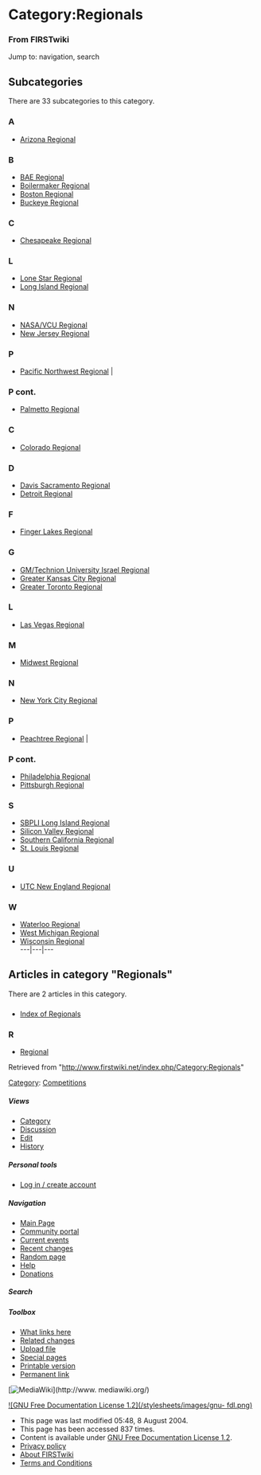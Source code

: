 # Category:Regionals

### From FIRSTwiki

Jump to: navigation, search

  

## Subcategories

There are 33 subcategories to this category.

### A

  * [Arizona Regional](/index.php/Category:Arizona_Regional "Category:Arizona Regional" )

### B

  * [BAE Regional](/index.php/Category:BAE_Regional "Category:BAE Regional" )
  * [Boilermaker Regional](/index.php/Category:Boilermaker_Regional "Category:Boilermaker Regional" )
  * [Boston Regional](/index.php/Category:Boston_Regional "Category:Boston Regional" )
  * [Buckeye Regional](/index.php/Category:Buckeye_Regional "Category:Buckeye Regional" )

### C

  * [Chesapeake Regional](/index.php/Category:Chesapeake_Regional "Category:Chesapeake Regional" )

### L

  * [Lone Star Regional](/index.php/Category:Lone_Star_Regional "Category:Lone Star Regional" )
  * [Long Island Regional](/index.php/Category:Long_Island_Regional "Category:Long Island Regional" )

### N

  * [NASA/VCU Regional](/index.php/Category:NASA/VCU_Regional "Category:NASA/VCU Regional" )
  * [New Jersey Regional](/index.php/Category:New_Jersey_Regional "Category:New Jersey Regional" )

### P

  * [Pacific Northwest Regional](/index.php/Category:Pacific_Northwest_Regional "Category:Pacific Northwest Regional" )
|

### P cont.

  * [Palmetto Regional](/index.php/Category:Palmetto_Regional "Category:Palmetto Regional" )

### C

  * [Colorado Regional](/index.php/Category:Colorado_Regional "Category:Colorado Regional" )

### D

  * [Davis Sacramento Regional](/index.php/Category:Davis_Sacramento_Regional "Category:Davis Sacramento Regional" )
  * [Detroit Regional](/index.php/Category:Detroit_Regional "Category:Detroit Regional" )

### F

  * [Finger Lakes Regional](/index.php/Category:Finger_Lakes_Regional "Category:Finger Lakes Regional" )

### G

  * [GM/Technion University Israel Regional](/index.php/Category:GM/Technion_University_Israel_Regional "Category:GM/Technion University Israel Regional" )
  * [Greater Kansas City Regional](/index.php/Category:Greater_Kansas_City_Regional "Category:Greater Kansas City Regional" )
  * [Greater Toronto Regional](/index.php/Category:Greater_Toronto_Regional "Category:Greater Toronto Regional" )

### L

  * [Las Vegas Regional](/index.php/Category:Las_Vegas_Regional "Category:Las Vegas Regional" )

### M

  * [Midwest Regional](/index.php/Category:Midwest_Regional "Category:Midwest Regional" )

### N

  * [New York City Regional](/index.php/Category:New_York_City_Regional "Category:New York City Regional" )

### P

  * [Peachtree Regional](/index.php/Category:Peachtree_Regional "Category:Peachtree Regional" )
|

### P cont.

  * [Philadelphia Regional](/index.php/Category:Philadelphia_Regional "Category:Philadelphia Regional" )
  * [Pittsburgh Regional](/index.php/Category:Pittsburgh_Regional "Category:Pittsburgh Regional" )

### S

  * [SBPLI Long Island Regional](/index.php/Category:SBPLI_Long_Island_Regional "Category:SBPLI Long Island Regional" )
  * [Silicon Valley Regional](/index.php/Category:Silicon_Valley_Regional "Category:Silicon Valley Regional" )
  * [Southern California Regional](/index.php/Category:Southern_California_Regional "Category:Southern California Regional" )
  * [St. Louis Regional](/index.php/Category:St._Louis_Regional "Category:St. Louis Regional" )

### U

  * [UTC New England Regional](/index.php/Category:UTC_New_England_Regional "Category:UTC New England Regional" )

### W

  * [Waterloo Regional](/index.php/Category:Waterloo_Regional "Category:Waterloo Regional" )
  * [West Michigan Regional](/index.php/Category:West_Michigan_Regional "Category:West Michigan Regional" )
  * [Wisconsin Regional](/index.php/Category:Wisconsin_Regional "Category:Wisconsin Regional" )  
---|---|---  
  
## Articles in category "Regionals"

There are 2 articles in this category.

###

  * [Index of Regionals](/index.php/Index_of_Regionals "Index of Regionals" )

### R

  * [Regional](/index.php/Regional "Regional" )

Retrieved from "<http://www.firstwiki.net/index.php/Category:Regionals>"

[Category](/index.php?title=Special:Categories&article=Category%3ARegionals
"Special:Categories" ): [Competitions](/index.php/Category:Competitions
"Category:Competitions" )

##### Views

  * [Category](/index.php/Category:Regionals)
  * [Discussion](/index.php?title=Category_talk:Regionals&action=edit)
  * [Edit](/index.php?title=Category:Regionals&action=edit)
  * [History](/index.php?title=Category:Regionals&action=history)

##### Personal tools

  * [Log in / create account](/index.php?title=Special:Userlogin&returnto=Category:Regionals)

[](/index.php/Main_Page "Main Page" )

##### Navigation

  * [Main Page](/index.php/Main_Page)
  * [Community portal](/index.php/FIRSTwiki:Community_portal)
  * [Current events](/index.php/Current_events)
  * [Recent changes](/index.php/Special:Recentchanges)
  * [Random page](/index.php/Special:Random)
  * [Help](/index.php/Help:Contents)
  * [Donations](/index.php/FIRSTwiki:Site_support)

##### Search



##### Toolbox

  * [What links here](/index.php/Special:Whatlinkshere/Category:Regionals)
  * [Related changes](/index.php/Special:Recentchangeslinked/Category:Regionals)
  * [Upload file](/index.php/Special:Upload)
  * [Special pages](/index.php/Special:Specialpages)
  * [Printable version](/index.php?title=Category:Regionals&printable=yes)
  * [Permanent link](/index.php?title=Category:Regionals&oldid=39793)

[![MediaWiki](/skins/common/images/poweredby_mediawiki_88x31.png)](http://www.
mediawiki.org/)

[![GNU Free Documentation License 1.2](/stylesheets/images/gnu-
fdl.png)](http://www.gnu.org/copyleft/fdl.html)

  * This page was last modified 05:48, 8 August 2004.
  * This page has been accessed 837 times.
  * Content is available under [GNU Free Documentation License 1.2](http://www.gnu.org/copyleft/fdl.html "http://www.gnu.org/copyleft/fdl.html" ).
  * [Privacy policy](/index.php/FIRSTwiki:Privacy_policy "FIRSTwiki:Privacy policy" )
  * [About FIRSTwiki](/index.php/FIRSTwiki:About "FIRSTwiki:About" )
  * [Terms and Conditions](/index.php/FIRSTwiki:Terms_and_conditions "FIRSTwiki:Terms and conditions" )

